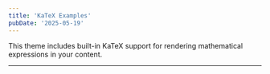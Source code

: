 ```yaml
---
title: 'KaTeX Examples'
pubDate: '2025-05-19'
---
```


This theme includes built-in KaTeX support for rendering mathematical expressions in your content.

---

